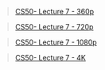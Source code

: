 > [CS50- Lecture 7 - 360p](https://cdn.cs50.net/2020/fall/lectures/7/lecture7-360p.mp4)

> [CS50- Lecture 7 - 720p](https://cdn.cs50.net/2020/fall/lectures/7/lecture7-720p.mp4)

> [CS50- Lecture 7 - 1080p](https://cdn.cs50.net/2020/fall/lectures/7/lecture7-1080p.mp4)

> [CS50- Lecture 7 - 4K](https://cdn.cs50.net/2020/fall/lectures/7/lecture7-4k.mp4)
